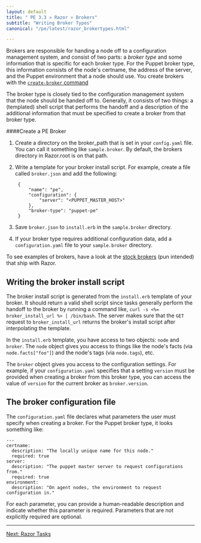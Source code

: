 ```yaml
---
layout: default
title: " PE 3.3 » Razor » Brokers"
subtitle: "Writing Broker Types"
canonical: "/pe/latest/razor_brokertypes.html"

---
```


Brokers are responsible for handing a node off to a configuration management system, and consist of two parts: a *broker type* and some information that is specific for each broker type. For the Puppet broker type, this information consists of the node's certname, the address of the server, and the Puppet environment that a node should use. You create brokers with the [`create-broker` command](https://github.com/puppetlabs/razor-server/blob/master/doc/api.md)

The broker type is closely tied to the configuration management system that the node should be handed off to. Generally, it consists of two things: a (templated) shell script that performs the handoff and a description of the additional information that must be specified to create a broker from that broker type.

####Create a PE Broker

1. Create a directory on the broker_path that is set in your `config.yaml` file. You can call it something like `sample.broker`. By default, the brokers directory in Razor.root is on that path.
2. Write a template for your broker install script. For example, create a file called `broker.json` and add the following:

		{
			"name": "pe",
			"configuration": {
				"server": "<PUPPET_MASTER_HOST>"
			},
			"broker-type": "puppet-pe"
		}

3. Save `broker.json` to `install.erb` in the `sample.broker` directory.

4. If your broker type requires additional configuration data, add a `configuration.yaml` file to your `sample.broker` directory.


To see examples of brokers, have a look at the [stock brokers](https://github.com/puppetlabs/razor-server/tree/master/brokers) (pun intended) that ship with Razor.

## Writing the broker install script

The broker install script is generated from the `install.erb` template of your broker. It should return a valid shell script since tasks generally perform the handoff to the broker by running a command like, `curl -s <%= broker_install_url %> | /bin/bash`. The server makes sure that the `GET` request to `broker_install_url` returns the broker's install script after interpolating the template.

In the `install.erb` template, you have access to two objects: `node` and `broker`. The `node` object gives you access to things like the node's facts (via `node.facts["foo"]`) and the node's tags (via `node.tags`), etc.

The `broker` object gives you access to the configuration settings. For example, if your `configuration.yaml` specifies that a setting `version` must be provided when creating a broker from this broker type, you can access the value of `version` for the current broker as `broker.version`.

## The broker configuration file

The `configuration.yaml` file declares what parameters the user must specify when creating a broker. For the Puppet broker type, it looks something like:

    ---
    certname:
      description: "The locally unique name for this node."
      required: true
    server:
      description: "The puppet master server to request configurations from."
      required: true
    environment:
      description: "On agent nodes, the environment to request configuration in."

For each parameter, you can provide a human-readable description and indicate whether this parameter is required. Parameters that are not explicitly required are optional.


* * *


[Next: Razor Tasks](./razor_tasks.html)
